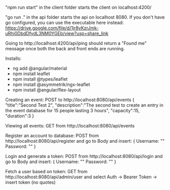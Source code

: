 "npm run start" in the client folder starts the client on localhost:4200/

"go run ." in the api folder starts the api on localhost 8080.
If you don't have go configured, you can use the executable here instead: https://drive.google.com/file/d/1jr8vKzrJmk-uRhi0DbdDfydL3NM0YGEb/view?usp=share_link

Going to http://localhost:4200/api/ping should return a "Found me" message once both the back and front ends are running.



Installs:
- ng add @angular/material
- npm install leaflet
- npm install @types/leaflet
- npm install @asymmetrik/ngx-leaflet
- npm install @angular/flex-layout


Creating an event: 
POST to http://localhost:8080/api/events
{
    "title":"Second Test 2",
    "description":"The second test to create an entry in the event database for 15 people lasting 3 hours",
    "capacity":15,
    "duration":3
}

Viewing all events:
GET from http://localhost:8080/api/events

Register an account to database:
POST from http://localhost:8080/api/register and go to Body and insert:
{
    Username: "<your username here>"
    Password: "<your password here>"
}

Login and generate a token:
POST from http://localhost:8080/api/login and go to Body and insert:
{
    Username: "<your username here>"
    Password: "<your password here>"
}

Fetch a user based on token:
GET from http://localhost:8080/api/admin/user and select Auth -> Bearer Token -> insert token (no quotes)

